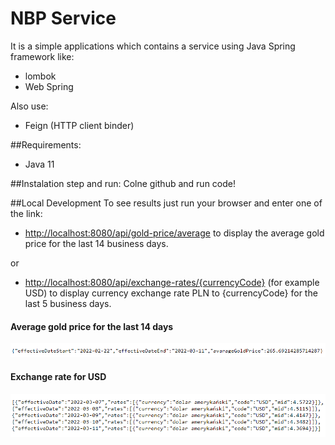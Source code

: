 # NBP Service
It is a simple applications which contains a service using Java Spring framework like:
- lombok
- Web Spring

Also use:
- Feign (HTTP client binder)

##Requirements:
- Java 11

##Instalation step and run:
Colne github and run code!


##Local Development
To see results just run your browser and enter one of the link:

- [http://localhost:8080/api/gold-price/average](http://localhost:8080/api/gold-price/average)
  to display the average gold price for the last 14 business days.

or

- [http://localhost:8080/api/exchange-rates/{currencyCode}](http://localhost:8080/api/exchange-rates/USD)
  (for example USD) to display currency exchange rate PLN to {currencyCode} for the last 5 business days.

#### Average gold price for the last 14 days
![](./img/gold.png)

#### Exchange rate for USD
![](./img/currencyUSD.png)
